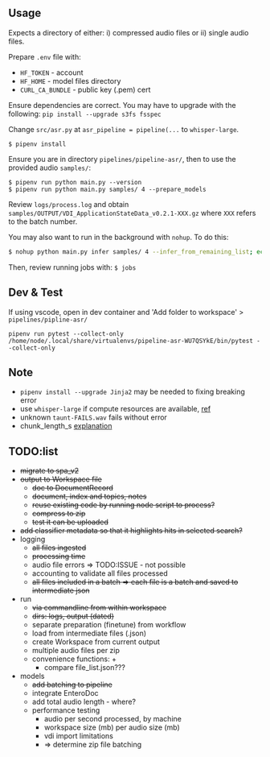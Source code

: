 


## Usage

Expects a directory of either: i) compressed audio files or ii) single audio files.

Prepare `.env` file with:

* `HF_TOKEN` - account
* `HF_HOME` - model files directory
* `CURL_CA_BUNDLE` - public key (.pem) cert

Ensure dependencies are correct.  You may have to upgrade with the following: `pip install --upgrade s3fs fsspec`

Change `src/asr.py` at `asr_pipeline = pipeline(...` to `whisper-large`.

```
$ pipenv install
```


Ensure you are in directory `pipelines/pipeline-asr/`, then to use the provided audio `samples/`:

```
$ pipenv run python main.py --version
$ pipenv run python main.py samples/ 4 --prepare_models
```

Review `logs/process.log` and obtain `samples/OUTPUT/VDI_ApplicationStateData_v0.2.1-XXX.gz` where `XXX` refers to the batch number.

You may also want to run in the background with `nohup`.  To do this:

```bash
$ nohup python main.py infer samples/ 4 --infer_from_remaining_list; echo 'Job finished at:' $(date); &
```

Then, review running jobs with: `$ jobs`





## Dev & Test

If using vscode, open in dev container and 'Add folder to workspace' > `pipelines/pipline-asr/`

```
pipenv run pytest --collect-only
/home/node/.local/share/virtualenvs/pipeline-asr-WU7QSYkE/bin/pytest --collect-only
```


## Note

* `pipenv install --upgrade Jinja2` may be needed to fixing breaking error
* use `whisper-large` if compute resources are available, [ref](https://huggingface.co/openai/whisper-large-v2#long-form-transcription)
* unknown `taunt-FAILS.wav` fails without error
* chunk_length_s [explanation](https://huggingface.co/blog/asr-chunking)



## TODO:list

* ~~migrate to spa_v2~~
* ~~output to Workspace file~~
  - ~~doc to DocumentRecord~~
  - ~~document, index and topics, notes~~
  - ~~reuse existing code by running node script to process?~~
  - ~~compress to zip~~
  - ~~test it can be uploaded~~
* ~~add classifier metadata so that it highlights hits in selected search?~~
* logging
  - ~~all files ingested~~
  - ~~processing time~~
  - audio file errors => TODO:ISSUE - not possible
  - accounting to validate all files processed
  - ~~all files included in a batch => each file is a batch and saved to intermediate json~~
* run
  - ~~via commandline from within workspace~~
  - ~~dirs: logs, output (dated)~~
  - separate preparation (finetune) from workflow
  - load from intermediate files (.json)
  - create Workspace from current output
  - multiple audio files per zip
  - convenience functions:
    + 
    + compare file_list.json???
* models
  - ~~add batching to pipeline~~
  - integrate EnteroDoc
  - add total audio length - where?
  - performance testing
    + audio per second processed, by machine
    + workspace size (mb) per audio size (mb)
    + vdi import limitations
    + => determine zip file batching
